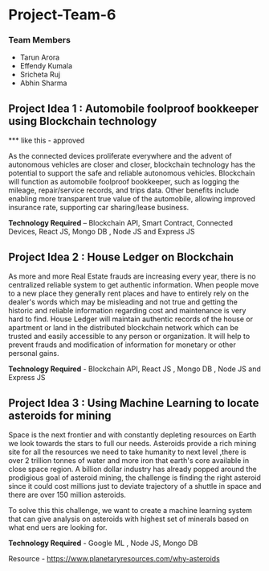 # Project-Team-6

### Team Members
* Tarun Arora
* Effendy Kumala
* Sricheta Ruj
* Abhin Sharma

## Project Idea 1 : Automobile foolproof bookkeeper using Blockchain technology 
*** like  this - approved 
 
As the connected devices proliferate everywhere and the advent of autonomous vehicles are closer and closer, blockchain technology has the potential to support the safe and reliable autonomous vehicles. Blockchain will function as automobile foolproof bookkeeper, such as logging the mileage, repair/service records, and trips data. Other benefits include enabling more transparent true value of the automobile, allowing improved insurance rate, supporting car sharing/lease business.
 
**Technology Required** – Blockchain API, Smart Contract, Connected Devices, React JS, Mongo DB , Node JS and Express JS



## Project Idea 2 : House Ledger on Blockchain

As more and more Real Estate frauds are increasing every year, there is no centralized reliable system to get authentic information. When people move to a new place they generally rent places and have to entirely rely on the dealer's words which may be misleading and not true and getting the historic and reliable information regarding cost and maintenance is very hard to find.
House Ledger will maintain authentic records of the house or apartment or land in the distributed blockchain network which can be trusted and easily accessible to any person or organization. It will help to prevent frauds and modification of information for monetary or other personal gains.

**Technology Required** - Blockchain API, React JS , Mongo DB , Node JS and Express JS

## Project Idea 3 : Using Machine Learning to locate asteroids for mining

Space is the next frontier and with constantly depleting resources on Earth we look towards the stars to full our needs. Asteroids provide a rich mining site for all the resources we need to take humanity to next level ,there is over 2 trillion tonnes of water and more iron that earth's core available in close space region. A billion dollar industry has already popped around the prodigious goal of asteroid mining, the challenge is finding the right asteroid since it could cost millions just to deviate trajectory of a shuttle in space and there are over 150 million asteroids.

To solve this this challenge, we want to create a machine learning system that can give analysis on asteroids with highest set of minerals based on what end uers are looking for.

**Technology Required** - Google ML , Node JS, Mongo DB

Resource - <https://www.planetaryresources.com/why-asteroids>
